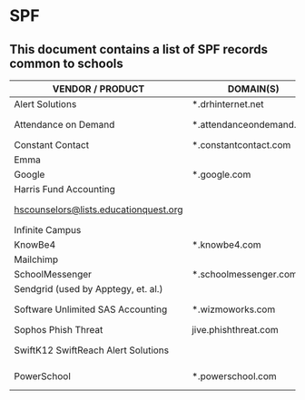 # SPF

## This document contains a list of SPF records common to schools

| VENDOR / PRODUCT | DOMAIN(S) | INCLUDE |
| ---------- | ----------- | ----------- |
| Alert Solutions | *.drhinternet.net | ip4:216.118.105.4 ip4:216.118.105.5 |
| Attendance on Demand | *.attendanceondemand.com | ip4:152.160.49.6 ip4:205.145.130.165 ip4:216.234.123.86 |
| Constant Contact | *.constantcontact.com | include:spf.constantcontact.com |
| Emma |  | v=spf1 include:e2ma.net -all |
| Google | *.google.com | include:_spf.google.com |
| Harris Fund Accounting |  | ip4:64.26.181.227 |
| hscounselors@lists.educationquest.org |  | ip4:198.17.44.28 ip4:198.17.44.29 ip4:198.17.44.253 |
| Infinite Campus	|  | include:mg.infinitecampus.org |
| KnowBe4 | *.knowbe4.com | include:_spf.psm.knowbe4.com |
| Mailchimp	|  | include:servers.mcsv.net |
| SchoolMessenger | *.schoolmessenger.com | include:customerspf.schoolmessenger.com |
| Sendgrid (used by Apptegy, et. al.) |  | include:sendgrid.net |
| Software Unlimited SAS Accounting | *.wizmoworks.com | ip4:97.65.91.0/24 ip4:207.250.170.0/26 ip4:207.250.245.64/26 |
| Sophos Phish Threat | jive.phishthreat.com | ip4:107.170.253.6/32 |
| SwiftK12 SwiftReach Alert Solutions |  | ip4:70.36.20.116 ip4:67.23.62.36 ip4:67.23.61.36 ip4:208.64.181.100 |
| PowerSchool |	*.powerschool.com	| ip4:166.78.68.38 ip4:174.37.226.81 ip4:184.173.153.100 |
